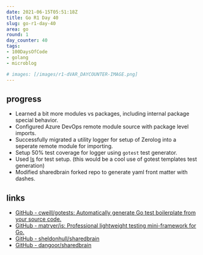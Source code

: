 ```yaml
---
date: 2021-06-15T05:51:18Z
title: Go R1 Day 40
slug: go-r1-day-40
area: go
round: 1
day_counter: 40
tags:
- 100DaysOfCode
- golang
- microblog

# images: [/images/r1-dVAR_DAYCOUNTER-IMAGE.png]
---
```


## progress

- Learned a bit more modules vs packages, including internal package special behavior.
- Configured Azure DevOps remote module source with package level imports.
- Successfully migrated a utility logger for setup of Zerolog into a seperate remote module for importing.
- Setup 50% test coverage for logger using `gotest` test generator.
- Used [Is](https://github.com/matryer/is) for test setup. (this would be a cool use of gotest templates test generation)
- Modified sharedbrain forked repo to generate yaml front matter with dashes.

## links

- [GitHub - cweill/gotests: Automatically generate Go test boilerplate from your source code.](https://github.com/cweill/gotests)
- [GitHub - matryer/is: Professional lightweight testing mini-framework for Go.](https://github.com/matryer/is)
- [GitHub - sheldonhull/sharedbrain](https://github.com/sheldonhull/sharedbrain)
- [GitHub - dangoor/sharedbrain](https://github.com/dangoor/sharedbrain)
